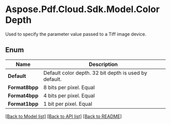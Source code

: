 ﻿# Aspose.Pdf.Cloud.Sdk.Model.ColorDepth
Used to specify the parameter value passed to a Tiff image device.

## Enum

 Name | Description
------------ | ------------
**Default** | Default color depth. 32 bit depth is used by default.
**Format8bpp** | 8 bits per pixel. Equal
**Format4bpp** | 4 bits per pixel. Equal
**Format1bpp** | 1 bit per pixel. Equal


[[Back to Model list]](../README.md#documentation-for-models) [[Back to API list]](../README.md#documentation-for-api-endpoints) [[Back to README]](../README.md)

